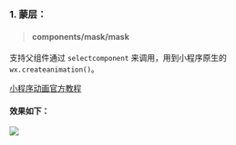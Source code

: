 
### 1. 蒙层：

> #### components/mask/mask

支持父组件通过 `selectcomponent` 来调用，用到小程序原生的`wx.createanimation()`。

[小程序动画官方教程](https://developers.weixin.qq.com/miniprogram/dev/api/api-animation.html#wxcreateanimationobject)

#### 效果如下：

<image src="./mask.gif"></image>
